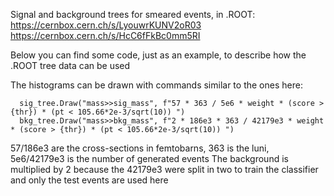 Signal and background trees for smeared events, in .ROOT:
https://cernbox.cern.ch/s/LyouwrKUNV2oR03
https://cernbox.cern.ch/s/HcC6fFkBc0mm5RI

Below you can find some code, just as an example, to describe how the .ROOT tree data can be used


The histograms can be drawn with commands similar to the ones here:
```
  sig_tree.Draw("mass>>sig_mass", f"57 * 363 / 5e6 * weight * (score > {thr}) * (pt < 105.66*2e-3/sqrt(10)) ")
  bkg_tree.Draw("mass>>bkg_mass", f"2 * 186e3 * 363 / 42179e3 * weight * (score > {thr}) * (pt < 105.66*2e-3/sqrt(10)) ")
```

57/186e3 are the cross-sections in femtobarns, 363 is the luni, 5e6/42179e3 is the number of generated events
The background is multiplied by 2 because the 42179e3 were split in two to train the classifier and only the test events are used here
